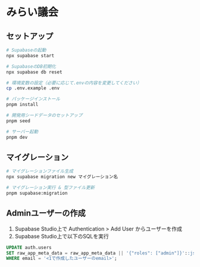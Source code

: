 # みらい議会

## セットアップ

```bash
# Supabaseの起動
npx supabase start

# SupabaseのDB初期化
npx supabase db reset

# 環境変数の設定（必要に応じて.envの内容を変更してください）
cp .env.example .env

# パッケージインストール
pnpm install

# 開発用シードデータのセットアップ
pnpm seed

# サーバー起動
pnpm dev
```

## マイグレーション

```bash
# マイグレーションファイル生成
npx supabase migration new マイグレーション名

# マイグレーション実行 & 型ファイル更新
pnpm supabase:migration
```

## Adminユーザーの作成

1. Supabase Studio上で Authentication > Add User からユーザーを作成
2. Supabase Studio上で以下のSQLを実行

```sql
UPDATE auth.users
SET raw_app_meta_data = raw_app_meta_data || '{"roles": ["admin"]}'::jsonb
WHERE email = '<1で作成したユーザーのemail>';
```